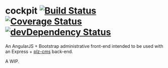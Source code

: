 # cockpit [![Build Status](https://travis-ci.org/gconsidine/cockpit.svg)](https://travis-ci.org/gconsidine/cockpit) [![Coverage Status](https://img.shields.io/coveralls/gconsidine/cockpit.svg)](https://coveralls.io/r/gconsidine/cockpit) [![devDependency Status](https://david-dm.org/gconsidine/cockpit/dev-status.svg)](https://david-dm.org/gconsidine/cockpit#info=devDependencies)

An AngularJS + Bootstrap administrative front-end intended to be used with an
Express + [plz-cms](https://github.com/gconsidine/plz-cms) back-end.

A WIP.
